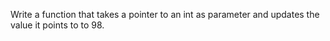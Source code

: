  Write a function that takes a pointer to an int as parameter and updates the value it points to to 98. 
